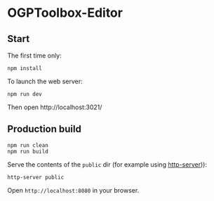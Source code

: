 # OGPToolbox-Editor

## Start

The first time only:

    npm install

To launch the web server:

    npm run dev

Then open http://localhost:3021/

## Production build

    npm run clean
    npm run build

Serve the contents of the `public` dir
(for example using [http-server](https://www.npmjs.com/package/http-server))):

    http-server public

Open `http://localhost:8080` in your browser.
